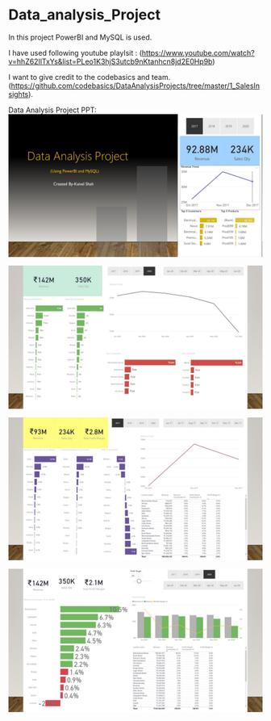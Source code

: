 # Data_analysis_Project

In this project PowerBI and MySQL is used.

I have used following youtube playlsit :
(https://www.youtube.com/watch?v=hhZ62IlTxYs&list=PLeo1K3hjS3utcb9nKtanhcn8jd2E0Hp9b)

I want to give credit to the codebasics and team.
(https://github.com/codebasics/DataAnalysisProjects/tree/master/1_SalesInsights).


Data Analysis Project PPT:
![](images/Slide1.JPG)

![](images/Slide2.JPG)

![](images/Slide3.JPG)

![](images/Slide4.JPG)
